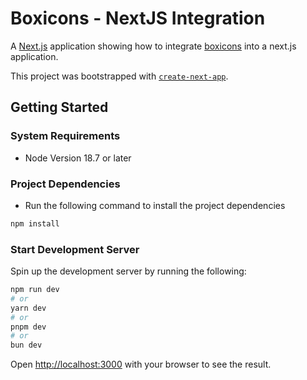 # Boxicons - NextJS Integration

A [Next.js](https://nextjs.org/) application showing how to integrate [boxicons](https://boxicons.com/) into a next.js application.

This project was bootstrapped with [`create-next-app`](https://github.com/vercel/next.js/tree/canary/packages/create-next-app).

## Getting Started

### System Requirements

- Node Version 18.7 or later

### Project Dependencies

- Run the following command to install the project dependencies

```bash
npm install
```

### Start Development Server

Spin up the development server by running the following:

```bash
npm run dev
# or
yarn dev
# or
pnpm dev
# or
bun dev
```

Open [http://localhost:3000](http://localhost:3000) with your browser to see the result.
